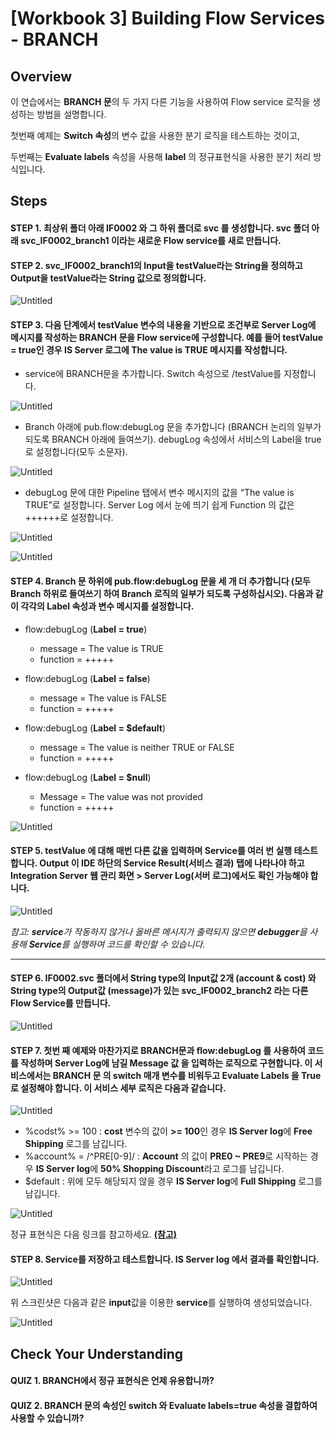 # [Workbook 3] Building Flow Services - BRANCH

## Overview

이 연습에서는 **BRANCH 문**의 두 가지 다른 기능을 사용하여 Flow service 로직을 생성하는 방법을 설명합니다.

첫번째 예제는 **Switch 속성**의 변수 값을 사용한 분기 로직을 테스트하는 것이고, 

두번째는 **Evaluate labels** 속성을 사용해 **label** 의 정규표현식을 사용한 분기 처리 방식입니다. 


## Steps

#### STEP 1. 최상위 폴더 아래 IF0002 와 그 하위 폴더로 svc 를 생성합니다. svc 폴더 아래 svc_IF0002_branch1 이라는 새로운 Flow service를 새로 만듭니다.

#### STEP 2. svc_IF0002_branch1의 Input을 testValue라는 String을 정의하고 Output을 testValue라는 String 값으로 정의합니다.
    
![Untitled](%5BWorkbook%203%5D%20Building%20Flow%20Services%20-%20BRANCH%2016e22a6d373042f8b7c70b086784f6ca/Untitled.png)
    

#### STEP 3. 다음 단계에서 testValue 변수의 내용을 기반으로 조건부로 Server Log에 메시지를 작성하는 BRANCH 문을 Flow service에 구성합니다. 예를 들어 testValue = true인 경우 IS Server 로그에 The value is TRUE 메시지를 작성합니다.
- service에 BRANCH문을 추가합니다. Switch 속성으로 /testValue를 지정합니다.    
        
![Untitled](%5BWorkbook%203%5D%20Building%20Flow%20Services%20-%20BRANCH%2016e22a6d373042f8b7c70b086784f6ca/Untitled%201.png)
        
- Branch 아래에 pub.flow:debugLog 문을 추가합니다 (BRANCH 논리의 일부가 되도록 BRANCH 아래에 들여쓰기). debugLog 속성에서 서비스의 Label을 true로 설정합니다(모두 소문자). 
        
![Untitled](%5BWorkbook%203%5D%20Building%20Flow%20Services%20-%20BRANCH%2016e22a6d373042f8b7c70b086784f6ca/Untitled%202.png)
        
- debugLog 문에 대한 Pipeline 탭에서 변수 메시지의 값을 “The value is TRUE”로 설정합니다. Server Log 에서 눈에 띄기 쉽게 Function 의 값은 ++++++로 설정합니다.
        
![Untitled](%5BWorkbook%203%5D%20Building%20Flow%20Services%20-%20BRANCH%2016e22a6d373042f8b7c70b086784f6ca/Untitled%203.png)
        
![Untitled](%5BWorkbook%203%5D%20Building%20Flow%20Services%20-%20BRANCH%2016e22a6d373042f8b7c70b086784f6ca/Untitled%204.png)
        

#### STEP 4. Branch 문 하위에 pub.flow:debugLog 문을 세 개 더 추가합니다 (모두 Branch 하위로 들여쓰기 하여 Branch 로직의 일부가 되도록 구성하십시오). 다음과 같이 각각의 Label 속성과 변수 메시지를 설정합니다.
- flow:debugLog (**Label = true**)
     - message = The value is TRUE
     - function = +++++

- flow:debugLog (**Label = false**)
     - message = The value is FALSE
     - function = +++++

- flow:debugLog (**Label = $default**)
     - message = The value is neither TRUE or FALSE
     - function = +++++
 
- flow:debugLog (**Label = $null**)
     - Message = The value was not provided
     - function = +++++
    
![Untitled](%5BWorkbook%203%5D%20Building%20Flow%20Services%20-%20BRANCH%2016e22a6d373042f8b7c70b086784f6ca/Untitled%205.png)
    

#### STEP 5. testValue 에 대해 매번 다른 값을 입력하며 Service를 여러 번 실행 테스트합니다. Output 이 IDE 하단의 Service Result(서비스 결과) 탭에 나타나야 하고 Integration Server 웹 관리 화면 > Server Log(서버 로그)에서도 확인 가능해야 합니다.   
    
![Untitled](%5BWorkbook%203%5D%20Building%20Flow%20Services%20-%20BRANCH%2016e22a6d373042f8b7c70b086784f6ca/Untitled%206.png)
    
    
*참고: **service**가 작동하지 않거나 올바른 메시지가 출력되지 않으면 **debugger**을 사용해 **Service**를 실행하여 코드를 확인할 수 있습니다.*

---

#### STEP 6. IF0002.svc 폴더에서 String type의 Input값 2개 (account & cost) 와 String type의 Output값 (message)가 있는 svc_IF0002_branch2 라는 다른 Flow Service를 만듭니다. 
    
![Untitled](%5BWorkbook%203%5D%20Building%20Flow%20Services%20-%20BRANCH%2016e22a6d373042f8b7c70b086784f6ca/Untitled%207.png)
    

#### STEP 7. 첫번 째 예제와 마찬가지로 **BRANCH**문과 **flow:debugLog** 를 사용하여 코드를 작성하며 **Server Log**에 남길 Message 값 을 입력하는 로직으로 구현합니다. 이 서비스에서는 **BRANCH 문 의 switch** 매개 변수를 비워두고 **Evaluate Labels** 을 **True**로 설정해야 합니다. 이 서비스 세부 로직은 다음과 같습니다.

![Untitled](%5BWorkbook%203%5D%20Building%20Flow%20Services%20-%20BRANCH%2016e22a6d373042f8b7c70b086784f6ca/Untitled%208.png)

- %codst% >= 100 : **cost** 변수의 값이 **>= 100**인 경우 **IS Server log**에 **Free Shipping** 로그를 남깁니다.
- %account% = /^PRE[0-9]/ : **Account** 의 값이 **PRE0 ~ PRE9**로 시작하는 경우 **IS Server log**에 **50% Shopping Discount**라고 로그를 남깁니다.
- $default : 위에 모두 해당되지 않을 경우 **IS Server log**에 **Full Shipping** 로그를 남깁니다.
        
![Untitled](%5BWorkbook%203%5D%20Building%20Flow%20Services%20-%20BRANCH%2016e22a6d373042f8b7c70b086784f6ca/Untitled%209.png)

정규 표현식은 다음 링크를 참고하세요. [**(참고)**](https://documentation.softwareag.com/webmethods/designer/sdf10-15/webhelp/sdf-webhelp/index.html#page/sdf-webhelp%2Fto-regular_expressions.html%23)

#### STEP 8. **Service**를 저장하고 테스트합니다. **IS Server log** 에서 결과를 확인합니다.     
    
![Untitled](%5BWorkbook%203%5D%20Building%20Flow%20Services%20-%20BRANCH%2016e22a6d373042f8b7c70b086784f6ca/Untitled%2010.png)
    
위 스크린샷은 다음과 같은 **input**값을 이용한 **service**를 실행하여 생성되었습니다.
    
![Untitled](%5BWorkbook%203%5D%20Building%20Flow%20Services%20-%20BRANCH%2016e22a6d373042f8b7c70b086784f6ca/Untitled%2011.png)

## Check Your Understanding
#### QUIZ 1. BRANCH에서 정규 표현식은 언제 유용합니까?
#### QUIZ 2. BRANCH 문의 속성인 switch 와 Evaluate labels=true 속성을 결합하여 사용할 수 있습니까?
